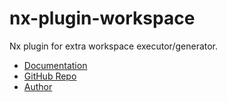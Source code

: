 # nx-plugin-workspace

Nx plugin for extra workspace executor/generator.

- [Documentation](https://nx-plugins.netlify.app/nx/workspace.html)
- [GitHub Repo](https://github.com/LinbuduLab/nx-plugins)
- [Author](https://github.com/linbudu599)

